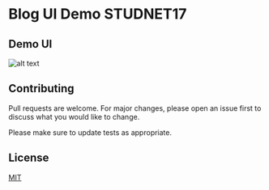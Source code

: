 # Blog UI Demo STUDNET17

## Demo UI
![alt text](https://github.com/dinhtrivonguyen/Blog-UI-TC-S17/tree/main/images/screencapture-demo.png.png)

## Contributing
Pull requests are welcome. For major changes, please open an issue first to discuss what you would like to change.

Please make sure to update tests as appropriate.

## License
[MIT](https://choosealicense.com/licenses/mit/)